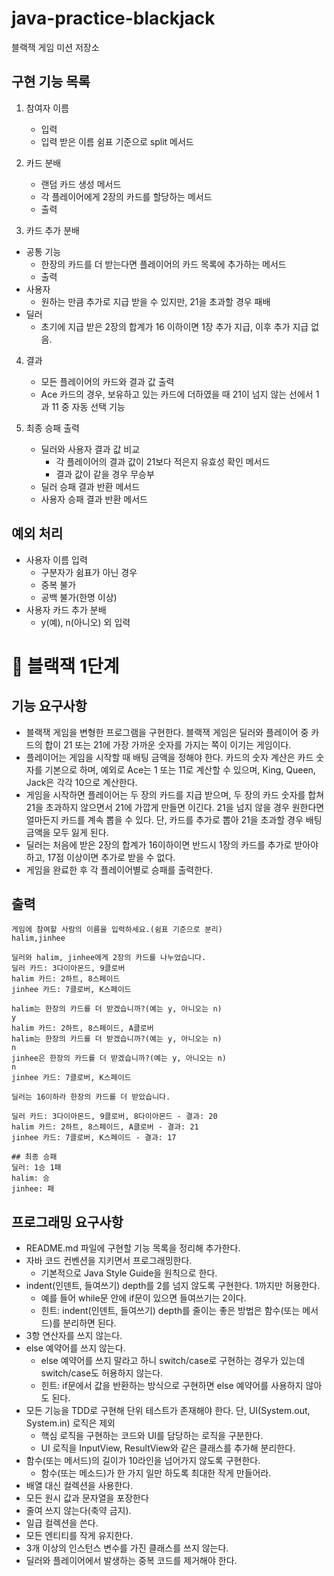 # java-practice-blackjack
블랙잭 게임 미션 저장소

## 구현 기능 목록 
1. 참여자 이름 
    * 입력
    * 입력 받은 이름 쉼표 기준으로 split 메서드 
    
2. 카드 분배 
    * 랜덤 카드 생성 메서드 
    * 각 플레이어에게 2장의 카드를 할당하는 메서드 
    * 출력
    
3. 카드 추가 분배
* 공통 기능
    * 한장의 카드를 더 받는다면 플레이어의 카드 목록에 추가하는 메서드
    * 출력 
* 사용자
    * 원하는 만큼 추가로 지급 받을 수 있지만, 21을 초과할 경우 패배
* 딜러
    * 초기에 지급 받은 2장의 합계가 16 이하이면 1장 추가 지급, 이후 추가 지급 없음.
    
4. 결과
    * 모든 플레이어의 카드와 결과 값 출력
    * Ace 카드의 경우, 보유하고 있는 카드에 더하였을 때 21이 넘지 않는 선에서 1과 11 중 자동 선택 기능
    
5. 최종 승패 출력
    * 딜러와 사용자 결과 값 비교 
        * 각 플레이어의 결과 값이 21보다 적은지 유효성 확인 메서드
        * 결과 값이 같을 경우 무승부 
    * 딜러 승패 결과 반환 메서드
    * 사용자 승패 결과 반환 메서드
    

## 예외 처리
* 사용자 이름 입력
    * 구분자가 쉼표가 아닌 경우
    * 중복 불가
    * 공백 불가(한명 이상)
* 사용자 카드 추가 분배
    * y(예), n(아니오) 외 입력
    
    
  
# 🚀 블랙잭 1단계
## 기능 요구사항
- 블랙잭 게임을 변형한 프로그램을 구현한다. 블랙잭 게임은 딜러와 플레이어 중 카드의 합이 21 또는 21에 가장 가까운 숫자를 가지는 쪽이 이기는 게임이다.
- 플레이어는 게임을 시작할 때 배팅 금액을 정해야 한다. 카드의 숫자 계산은 카드 숫자를 기본으로 하며, 예외로 Ace는 1 또는 11로 계산할 수 있으며, King, Queen, Jack은 각각 10으로 계산한다.
- 게임을 시작하면 플레이어는 두 장의 카드를 지급 받으며, 두 장의 카드 숫자를 합쳐 21을 초과하지 않으면서 21에 가깝게 만들면 이긴다. 21을 넘지 않을 경우 원한다면 얼마든지 카드를 계속 뽑을 수 있다. 단, 카드를 추가로 뽑아 21을 초과할 경우 배팅 금액을 모두 잃게 된다.
- 딜러는 처음에 받은 2장의 합계가 16이하이면 반드시 1장의 카드를 추가로 받아야 하고, 17점 이상이면 추가로 받을 수 없다.
- 게임을 완료한 후 각 플레이어별로 승패를 출력한다.

## 출력
```
게임에 참여할 사람의 이름을 입력하세요.(쉼표 기준으로 분리)
halim,jinhee

딜러와 halim, jinhee에게 2장의 카드를 나누었습니다.
딜러 카드: 3다이아몬드, 9클로버
halim 카드: 2하트, 8스페이드
jinhee 카드: 7클로버, K스페이드

halim는 한장의 카드를 더 받겠습니까?(예는 y, 아니오는 n)
y
halim 카드: 2하트, 8스페이드, A클로버
halim는 한장의 카드를 더 받겠습니까?(예는 y, 아니오는 n)
n
jinhee은 한장의 카드를 더 받겠습니까?(예는 y, 아니오는 n)
n
jinhee 카드: 7클로버, K스페이드

딜러는 16이하라 한장의 카드를 더 받았습니다.

딜러 카드: 3다이아몬드, 9클로버, 8다이아몬드 - 결과: 20
halim 카드: 2하트, 8스페이드, A클로버 - 결과: 21
jinhee 카드: 7클로버, K스페이드 - 결과: 17

## 최종 승패
딜러: 1승 1패
halim: 승 
jinhee: 패
```

## 프로그래밍 요구사항
- README.md 파일에 구현할 기능 목록을 정리해 추가한다.
- 자바 코드 컨벤션을 지키면서 프로그래밍한다.
    - 기본적으로 Java Style Guide을 원칙으로 한다.
- indent(인덴트, 들여쓰기) depth를 2를 넘지 않도록 구현한다. 1까지만 허용한다.
    - 예를 들어 while문 안에 if문이 있으면 들여쓰기는 2이다.
    - 힌트: indent(인덴트, 들여쓰기) depth를 줄이는 좋은 방법은 함수(또는 메서드)를 분리하면 된다.
- 3항 연산자를 쓰지 않는다.
- else 예약어를 쓰지 않는다.
    - else 예약어를 쓰지 말라고 하니 switch/case로 구현하는 경우가 있는데 switch/case도 허용하지 않는다.
    - 힌트: if문에서 값을 반환하는 방식으로 구현하면 else 예약어를 사용하지 않아도 된다.
- 모든 기능을 TDD로 구현해 단위 테스트가 존재해야 한다. 단, UI(System.out, System.in) 로직은 제외
    - 핵심 로직을 구현하는 코드와 UI를 담당하는 로직을 구분한다.
    - UI 로직을 InputView, ResultView와 같은 클래스를 추가해 분리한다.
- 함수(또는 메서드)의 길이가 10라인을 넘어가지 않도록 구현한다.
    - 함수(또는 메소드)가 한 가지 일만 하도록 최대한 작게 만들어라.
- 배열 대신 컬렉션을 사용한다.
- 모든 원시 값과 문자열을 포장한다
- 줄여 쓰지 않는다(축약 금지).
- 일급 컬렉션을 쓴다.
- 모든 엔티티를 작게 유지한다.
- 3개 이상의 인스턴스 변수를 가진 클래스를 쓰지 않는다.
- 딜러와 플레이어에서 발생하는 중복 코드를 제거해야 한다.
